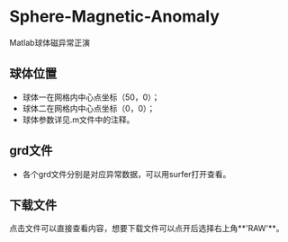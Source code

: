 # Sphere-Magnetic-Anomaly
Matlab球体磁异常正演

## 球体位置
- 球体一在网格内中心点坐标（50，0）；
- 球体二在网格内中心点坐标（0，0）；
- 球体参数详见.m文件中的注释。

## grd文件
- 各个grd文件分别是对应异常数据，可以用surfer打开查看。

## 下载文件
点击文件可以直接查看内容，想要下载文件可以点开后选择右上角**'RAW'**。
